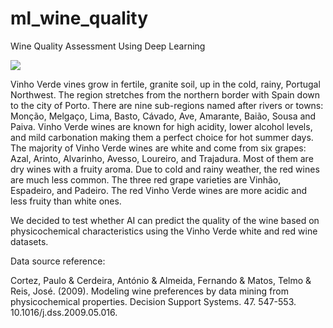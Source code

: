 # ml_wine_quality
Wine Quality Assessment Using Deep Learning

![](data/winary.png)

Vinho Verde vines grow in fertile, granite soil, up in the cold, rainy, Portugal Northwest. The region stretches from the northern border with Spain down to the city of Porto. There are nine sub-regions named after rivers or towns: Monção, Melgaço, Lima, Basto, Cávado, Ave, Amarante, Baião, Sousa and Paiva. Vinho Verde wines are known for high acidity, lower alcohol levels, and mild carbonation making them a perfect choice for hot summer days. The majority of Vinho Verde wines are white and come from six grapes: Azal, Arinto, Alvarinho, Avesso, Loureiro, and Trajadura. Most of them are dry wines with a fruity aroma. Due to cold and rainy weather, the red wines are much less common. The three red grape varieties are Vinhão, Espadeiro, and Padeiro. The red Vinho Verde wines are more acidic and less fruity than white ones. 

We decided to test whether AI can predict the quality of the wine based on physicochemical characteristics using the Vinho Verde white and red wine datasets.

Data source reference:

Cortez, Paulo & Cerdeira, António & Almeida, Fernando & Matos, Telmo & Reis, José. (2009). Modeling wine preferences by data mining from physicochemical properties. Decision Support Systems. 47. 547-553. 10.1016/j.dss.2009.05.016. 


